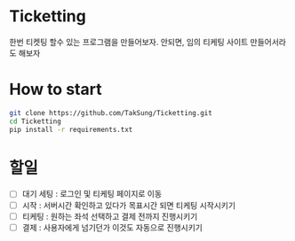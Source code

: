 # Ticketting
한번 티켓팅 할수 있는 프로그램을 만들어보자. 안되면, 임의 티케팅 사이트 만들어서라도 해보자

# How to start
```bash
git clone https://github.com/TakSung/Ticketting.git
cd Ticketting
pip install -r requirements.txt
```

# 할일
- [ ] 대기 세팅 : 로그인 및 티케팅 페이지로 이동
- [ ] 시작 : 서버시간 확인하고 있다가 목표시간 되면 티케팅 시작시키기
- [ ] 티케팅 : 원하는 좌석 선택하고 결제 전까지 진행시키기
- [ ] 결제 : 사용자에게 넘기던가 이것도 자동으로 진행시키기
